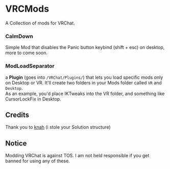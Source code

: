 # VRCMods

A Collection of mods for VRChat.

### CalmDown
Simple Mod that disables the Panic button keybind (shift + esc) on desktop, more to come soon.

### ModLoadSeparator
a **Plugin** (goes into `/VRChat/Plugins/`) that lets you load specific mods only on Desktop or VR. It'll create two folders in your Mods folder called `VR` and `Desktop`. <br>
As an example, you'd place IKTweaks into the VR folder, and something like CursorLockFix in Desktop.

## Credits
Thank you to [knah](https://github.com/knah) (i stole your Solution structure)

## Notice

Modding VRChat is against TOS. I am not held responsible if you get banned for using any of these.
